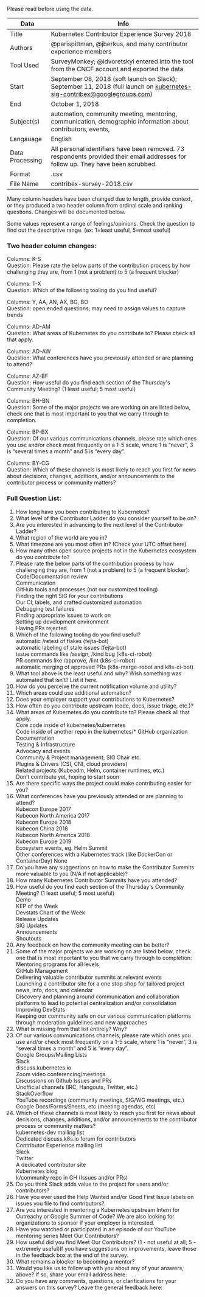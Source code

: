 Please read before using the data. 

| Data | Info |
| --- | --- |
Title | Kubernetes Contributor Experience Survey 2018
Authors | @parispittman, @jberkus, and many contributor experience members
Tool Used | SurveyMonkey; @idvoretskyi entered into the tool from the CNCF account and exported the data
Start | September 08, 2018 (soft launch on Slack); September 11, 2018 (full launch on kubernetes-sig-contribex@googlegroups.com)
End | October 1, 2018
Subject(s) | automation, community meeting, mentoring, communication, demographic information about contributors, events,
Langauage | English
Data Processing | All personal identifiers have been removed. 73 respondents provided their email addresses for follow up. They have been scrubbed.
Format | .csv
File Name | contribex-survey-2018.csv

Many column headers have been changed due to length, provide context, or they produced a two header column from ordinal scale and ranking questions. Changes will be documented below.

Some values represent a range of feelings/opinions. Check the question to find out the descriptive range. (ex: 1=least useful, 5=most useful)


### Two header column changes:

Columns: K-S  
Question: Please rate the below parts of the contribution process by how challenging they are, from 1 (not a problem) to 5 (a frequent blocker)

Columns: T-X  
Question: Which of the following tooling do you find useful?

Columns: Y, AA, AN, AX, BG, BO  
Question: open ended questions; may need to assign values to capture trends

Columns: AD-AM  
Question: What areas of Kubernetes do you contribute to? Please check all that apply.

Columns: AO-AW  
Question: What conferences have you previously attended or are planning to attend?

Columns: AZ-BF  
Question: How useful do you find each section of the Thursday's Community Meeting? (1 least useful; 5 most useful)

Columns: BH-BN  
Question: Some of the major projects we are working on are listed below, check one that is most important to you that we carry through to completion.

Columns: BP-BX  
Question: Of our various communications channels, please rate which ones you use and/or check most frequently on a 1-5 scale, where 1 is “never”, 3 is “several times a month” and 5 is “every day”.

Columns: BY-CG  
Question: Which of these channels is most likely to reach you first for news about decisions, changes, additions, and/or announcements to the contributor process or community matters?

### Full Question List:

1. How long have you been contributing to Kubernetes?
2. What level of the Contributor Ladder do you consider yourself to be on?
3. Are you interested in advancing to the next level of the Contributor Ladder?
4. What region of the world are you in?
5. What timezone are you most often in? (Check your UTC offset here)
6. How many other open source projects not in the Kubernetes ecosystem do you contribute to?
7. Please rate the below parts of the contribution process by how challenging they are, from 1 (not a problem) to 5 (a frequent blocker):  
Code/Documentation review  
Communication  
GitHub tools and processes (not our customized tooling)  
Finding the right SIG for your contributions  
Our CI, labels, and crafted customized automation  
Debugging test failures  
Finding appropriate issues to work on  
Setting up development environment  
Having PRs rejected  
8. Which of the following tooling do you find useful?  
automatic /retest of flakes (fejta-bot)  
automatic labeling of stale issues (fejta-bot)  
issue commands like /assign, /kind bug (k8s-ci-robot)  
PR commands like /approve, /lint (k8s-ci-robot)  
automatic merging of approved PRs (k8s-merge-robot and k8s-ci-bot)  
9. What tool above is the least useful and why? Wish something was automated that isn’t? List it here.
10. How do you perceive the current notification volume and utility?
11. Which areas could use additional automation?
12. Does your employer support your contributions to Kubernetes?
13. How often do you contribute upstream (code, docs, issue triage, etc.)?
14. What areas of Kubernetes do you contribute to? Please check all that apply.   
Core code inside of kubernetes/kubernetes  
Code inside of another repo in the kubernetes/* GitHub organization
Documentation  
Testing & Infrastructure  
Advocacy and events  
Community & Project management; SIG Chair etc.  
Plugins & Drivers (CSI, CNI, cloud providers)  
Related projects (Kubeadm, Helm, container runtimes, etc.)  
Don’t contribute yet, hoping to start soon  
15. Are there specific ways the project could make contributing easier for you?
16. What conferences have you previously attended or are planning to attend?  
Kubecon Europe 2017  
Kubecon North America 2017  
Kubecon Europe 2018  
Kubecon China 2018  
Kubecon North America 2018  
Kubecon Europe 2019  
Ecosystem events, eg. Helm Summit  
Other conferences with a Kubernetes track (like DockerCon or ContainerDay)
None
17. Do you have any suggestions on how to make the Contributor Summits more valuable to you (N/A if not applicable)?
18. How many Kubernetes Contributor Summits have you attended?
19. How useful do you find each section of the Thursday's Community Meeting? (1 least useful; 5 most useful)  
Demo  
KEP of the Week  
Devstats Chart of the Week  
Release Updates  
SIG Updates  
Announcements  
Shoutouts  
20. Any feedback on how the community meeting can be better?
21. Some of the major projects we are working on are listed below, check one that is most important to you that we carry through to completion:  
Mentoring programs for all levels  
GitHub Management  
Delivering valuable contributor summits at relevant events  
Launching a contributor site for a one stop shop for tailored project news, info, docs, and calendar  
Discovery and planning around communication and collaboration platforms to lead to potential centralization and/or consolidation  
Improving DevStats  
Keeping our community safe on our various communication platforms through moderation guidelines and new approaches  
22. What is missing from that list entirely? Why?
23. Of our various communications channels, please rate which ones you use and/or check most frequently on a 1-5 scale, where 1 is “never”, 3 is “several times a month” and 5 is “every day”.  
Google Groups/Mailing Lists  
Slack  
discuss.kubernetes.io  
Zoom video conferencing/meetings  
Discussions on Github Issues and PRs  
Unofficial channels (IRC, Hangouts, Twitter, etc.)  
StackOverflow  
YouTube recordings (community meetings, SIG/WG meetings, etc.)  
Google Docs/Forms/Sheets, etc (meeting agendas, etc)  
24. Which of these channels is most likely to reach you first for news about decisions, changes, additions, and/or announcements to the contributor process or community matters?  
kubernetes-dev mailing list  
Dedicated discuss.k8s.io forum for contributors  
Contributor Experience mailing list  
Slack  
Twitter  
A dedicated contributor site  
Kubernetes blog  
k/community repo in GH (Issues and/or PRs)
25. Do you think Slack adds value to the project for users and/or contributors?
26. Have you ever used the Help Wanted and/or Good First Issue labels on issues you file to find contributors?
27. Are you interested in mentoring a Kubernetes upstream Intern for Outreachy or Google Summer of Code? We are also looking for organizations to sponsor if your employer is interested.
28. Have you watched or participated in an episode of our YouTube mentoring series Meet Our Contributors?
29. How useful did you find Meet Our Contributors? (1 - not useful at all; 5 - extremely useful)If you have suggestions on improvements, leave those in the feedback box at the end of the survey.
30. What remains a blocker to becoming a mentor?
31. Would you like us to follow up with you about any of your answers, above? If so, share your email address here:
32. Do you have any comments, questions, or clarifications for your answers on this survey? Leave the general feedback here:
